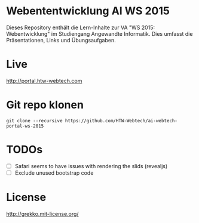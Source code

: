 # Webententwicklung AI WS 2015
Dieses Repository enthält die Lern-Inhalte zur VA "WS 2015: Webentwicklung" im Studiengang Angewandte Informatik.
Dies umfasst die Präsentationen, Links und Übungsaufgaben.

# Live
http://portal.htw-webtech.com

# Git repo klonen
```
git clone --recursive https://github.com/HTW-Webtech/ai-webtech-portal-ws-2015
```

# TODOs
- [ ] Safari seems to have issues with rendering the slids (revealjs)
- [ ] Exclude unused bootstrap code

# License
http://grekko.mit-license.org/
